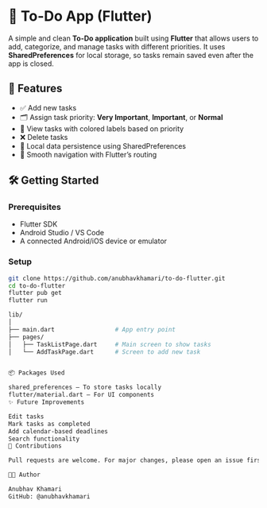 # 📝 To-Do App (Flutter)

A simple and clean **To-Do application** built using **Flutter** that allows users to add, categorize, and manage tasks with different priorities. It uses **SharedPreferences** for local storage, so tasks remain saved even after the app is closed.

## 🚀 Features

- ✅ Add new tasks
- 🗂️ Assign task priority: **Very Important**, **Important**, or **Normal**
- 🧠 View tasks with colored labels based on priority
- ❌ Delete tasks
- 💾 Local data persistence using SharedPreferences
- 📱 Smooth navigation with Flutter’s routing

## 🛠️ Getting Started

### Prerequisites

- Flutter SDK
- Android Studio / VS Code
- A connected Android/iOS device or emulator

### Setup

```bash
git clone https://github.com/anubhavkhamari/to-do-flutter.git
cd to-do-flutter
flutter pub get
flutter run

lib/
│
├── main.dart                 # App entry point
├── pages/
│   ├── TaskListPage.dart     # Main screen to show tasks
│   └── AddTaskPage.dart      # Screen to add new task


📦 Packages Used

shared_preferences – To store tasks locally
flutter/material.dart – For UI components
✨ Future Improvements

Edit tasks
Mark tasks as completed
Add calendar-based deadlines
Search functionality
🙌 Contributions

Pull requests are welcome. For major changes, please open an issue first to discuss what you would like to change.

👨‍💻 Author

Anubhav Khamari
GitHub: @anubhavkhamari